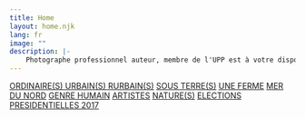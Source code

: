 ```yaml
---
title: Home
layout: home.njk
lang: fr
image: ""
description: |-
    Photographe professionnel auteur, membre de l'UPP est à votre disposition pour vos projets photographiques : photos d'intérieur, architecture, industrie, portraits, prises de vue de spectacle, photos aériennes, illustrations. CONTACT : + 33 (0) 6 82 43 56 79 jcpratt@orange.fr 
---
```

<nav class="chapter_box">
<a href="/urbain" class="chapter">ORDINAIRE(S) URBAIN(S) RURBAIN(S)</a>
<a href="" class="chapter">SOUS TERRE(S)</a>
<a href="" class="chapter">UNE FERME</a>
<a href="" class="chapter">MER DU NORD</a>
<a href="" class="chapter">GENRE HUMAIN</a>
<a href="" class="chapter">ARTISTES</a>
<a href="" class="chapter">NATURE(S)</a>
<a href="" class="chapter">ELECTIONS PRESIDENTIELLES 2017</a>
</nav>
